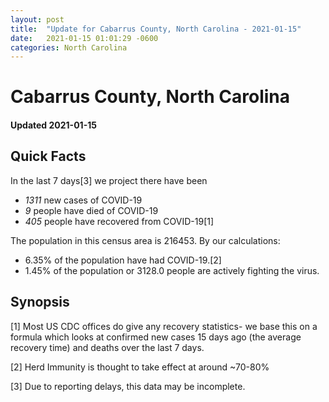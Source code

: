 ```yaml
---
layout: post
title:  "Update for Cabarrus County, North Carolina - 2021-01-15"
date:   2021-01-15 01:01:29 -0600
categories: North Carolina
---
```


# Cabarrus County, North Carolina
#### Updated 2021-01-15

## Quick Facts

In the last 7 days[3] we project there have been
- *1311* new cases of COVID-19
- *9* people have died of COVID-19
- *405* people have recovered from COVID-19[1]

The population in this census area is 216453. By our calculations:
- 6.35% of the population have had COVID-19.[2]
- 1.45% of the population or 3128.0 people are actively fighting the virus.

## Synopsis




[1] Most US CDC offices do give any recovery statistics- we base this on a formula which looks at confirmed new cases
15 days ago (the average recovery time) and deaths over the last 7 days.

[2] Herd Immunity is thought to take effect at around ~70-80%

[3] Due to reporting delays, this data may be incomplete.
 
    
